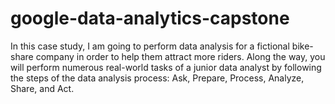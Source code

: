 # google-data-analytics-capstone
In this case study, I am going to perform data analysis for a fictional bike-share company in order to help them attract more riders. Along the way, you will perform numerous real-world tasks of a junior data analyst by following the steps of the data analysis process: Ask, Prepare, Process, Analyze, Share, and Act. 
